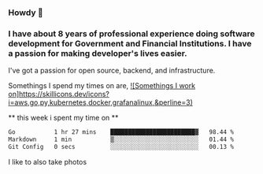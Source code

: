 ###  Howdy 🤠

### I have about 8 years of professional experience doing software development for Government and Financial Institutions. I have a passion for making developer's lives easier.

I've got a passion for open source, backend, and infrastructure.

Somethings I spend my times on are,
[![Somethings I work on]https://skillicons.dev/icons?i=aws,go,py,kubernetes,docker,grafanalinux,&perline=3)](https://skillicons.dev)

** this week i spent my time on **
<!--START_SECTION:waka-->

```txt
Go           1 hr 27 mins    ████████████████████████▓   98.44 %
Markdown     1 min           ▒░░░░░░░░░░░░░░░░░░░░░░░░   01.44 %
Git Config   0 secs          ░░░░░░░░░░░░░░░░░░░░░░░░░   00.13 %
```

<!--END_SECTION:waka-->

I like to also take photos

